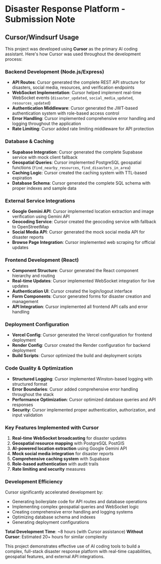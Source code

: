 # Disaster Response Platform - Submission Note

## Cursor/Windsurf Usage

This project was developed using **Cursor** as the primary AI coding assistant. Here's how Cursor was used throughout the development process:

### **Backend Development (Node.js/Express)**
- **API Routes**: Cursor generated the complete REST API structure for disasters, social media, resources, and verification endpoints
- **WebSocket Implementation**: Cursor helped implement real-time WebSocket events (`disaster_updated`, `social_media_updated`, `resources_updated`)
- **Authentication Middleware**: Cursor generated the JWT-based authentication system with role-based access control
- **Error Handling**: Cursor implemented comprehensive error handling and logging throughout the application
- **Rate Limiting**: Cursor added rate limiting middleware for API protection

### **Database & Caching**
- **Supabase Integration**: Cursor generated the complete Supabase service with mock client fallback
- **Geospatial Queries**: Cursor implemented PostgreSQL geospatial functions (`find_nearby_resources`, `find_disasters_in_area`)
- **Caching Logic**: Cursor created the caching system with TTL-based expiration
- **Database Schema**: Cursor generated the complete SQL schema with proper indexes and sample data

### **External Service Integrations**
- **Google Gemini API**: Cursor implemented location extraction and image verification using Gemini API
- **Geocoding Service**: Cursor created the geocoding service with fallback to OpenStreetMap
- **Social Media API**: Cursor generated the mock social media API for disaster reports
- **Browse Page Integration**: Cursor implemented web scraping for official updates

### **Frontend Development (React)**
- **Component Structure**: Cursor generated the React component hierarchy and routing
- **Real-time Updates**: Cursor implemented WebSocket integration for live updates
- **Authentication UI**: Cursor created the login/logout interface
- **Form Components**: Cursor generated forms for disaster creation and management
- **API Integration**: Cursor implemented all frontend API calls and error handling

### **Deployment Configuration**
- **Vercel Config**: Cursor generated the Vercel configuration for frontend deployment
- **Render Config**: Cursor created the Render configuration for backend deployment
- **Build Scripts**: Cursor optimized the build and deployment scripts

### **Code Quality & Optimization**
- **Structured Logging**: Cursor implemented Winston-based logging with structured format
- **Error Boundaries**: Cursor added comprehensive error handling throughout the stack
- **Performance Optimization**: Cursor optimized database queries and API responses
- **Security**: Cursor implemented proper authentication, authorization, and input validation

### **Key Features Implemented with Cursor**
1. **Real-time WebSocket broadcasting** for disaster updates
2. **Geospatial resource mapping** with PostgreSQL PostGIS
3. **AI-powered location extraction** using Google Gemini API
4. **Mock social media integration** for disaster reports
5. **Comprehensive caching system** with Supabase
6. **Role-based authentication** with audit trails
7. **Rate limiting and security** measures

### **Development Efficiency**
Cursor significantly accelerated development by:
- Generating boilerplate code for API routes and database operations
- Implementing complex geospatial queries and WebSocket logic
- Creating comprehensive error handling and logging systems
- Optimizing database schema and indexes
- Generating deployment configurations

**Total Development Time**: ~8 hours (with Cursor assistance)
**Without Cursor**: Estimated 20+ hours for similar complexity

This project demonstrates effective use of AI coding tools to build a complex, full-stack disaster response platform with real-time capabilities, geospatial features, and external API integrations. 
